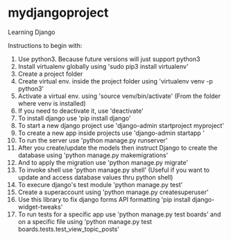 # mydjangoproject


Learning Django


Instructions to begin with:

1. Use python3. Because future versions will just support python3
2. Install virtualenv globally using 'sudo pip3 install virtualenv'
3. Create a project folder
4. Create virtual env. inside the project folder using 'virtualenv venv -p python3'
5. Activate a virtual env. using 'source venv/bin/activate' (From the folder where venv is installed)
6. If you need to deactivate it, use 'deactivate'
7. To install django use 'pip install django'
8. To start a new django project use 'django-admin startproject myproject'
9. To create a new app inside projects use 'django-admin startapp <app-name>'
10. To run the server use 'python manage.py runserver'
11. After you create/update the models then instruct Django to create the database using 'python manage.py makemigrations'
12. And to apply the migration use 'python manage.py migrate'
13. To invoke shell use 'python manage.py shell' (Useful if you want to update and access database values thru python shell)
14. To execure django's test module 'python manage.py test'
15. Create a superaccount using 'python manage.py createsuperuser'
16. Use this library to fix django forms API formatting 'pip install django-widget-tweaks'
17. To run tests for a specific app use 'python manage.py test boards'
and on a specific file using 'python manage.py test boards.tests.test_view_topic_posts'
